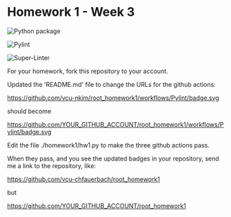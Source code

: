 # Homework 1 - Week 3

![Python package](https://github.com/vcu-nkim/root_homework1/workflows/Python%20package/badge.svg)

![Pylint](https://github.com/vcu-nkim/root_homework1/workflows/Pylint/badge.svg)

![Super-Linter](https://github.com/vcu-nkim/root_homework1/workflows/Super-Linter/badge.svg)

For your homework, fork this repository to your account.

Updated the 'README.md' file to change the URLs for the github actions:

https://github.com/vcu-nkim/root_homework1/workflows/Pylint/badge.svg

should become

https://github.com/YOUR_GITHUB_ACCOUNT/root_homework1/workflows/Pylint/badge.svg

Edit the file ./homework1/hw1.py to make the three github actions pass.

When they pass, and you see the updated badges in your repository, send me a link to the repository, like:

https://github.com/vcu-chfauerbach/root_homework1

but

https://github.com/YOUR_GITHUB_ACCOUNT/root_homework1
